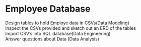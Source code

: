 # Employee Database
Design tables to hold Employe data in CSVs(Data Modeling)
<br>
Inspect the CSVs provided and sketch out an ERD of the tables
<br>
Import CSV’s into SQL database(Data Engineering)
<br>
Answer questions about Data (Data Analysis)




